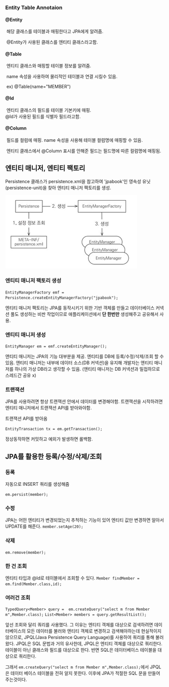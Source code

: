 ### Entity Table Annotaion

#### @Entity

​	해당 클래스를 테이블과 매핑한다고 JPA에게 알려줌.

​	@Entity가 사용된 클래스를 엔티티 클래스라고함.

#### @Table

​	엔티티 클래스와 매핑할 테이블 정보를 알려줌.

​	name 속성을 사용하여 물리적인 테이블과 연결 시킬수 있음.

​	ex) @Table(name="MEMBER")

#### @Id

​	엔티티 클래스의 필드를 테이블 기본키에 매핑.
​	
​	@Id가 사용된 필드를 식별자 필드라고함.

#### @Column

​	필드를 컬럼에 매핑. name 속성을 사용해 테이블 컬럼명에 매핑할 수 있음.

​	엔티티 클래스에서 @Column 표시를 안해준 필드는 필드명에 따른 컬럼명에 매핑됨.

## 엔티티 매니저, 엔티티 팩토리

Persistence 클래스가 persistence.xml을 참고하여
'jpabook'인 영속성 유닛(persistence-unit)을 찾아 엔티티 매니저 팩토리를 생성.

![](.\EntityManager.JPG)

### 엔티티 매니저 팩토리 생성

`EntityManagerFactory emf = Persistence.createEntityManagerFactory("jpabook");`

엔티티 매니저 팩토리는 JPA를 동작시키기 위한 기반 객체를 만들고
데이터베이스 커넥션 풀도 생성하는 비싼 작업이므로
애플리케이션에서 **단 한번만** 생성해주고 공유해서 사용.

### 엔티티 매니저 생성
`EntityManager em = emf.createEntityManager();`

앤티티 매니저는 JPA의 기능 대부분을 제공.
엔티티를 DB에  등록/수정/삭제/조회 할 수 있음.
앤티티 매니저는 내부에 데이터 소스(DB 커넥션)을 유지해
개발자는 앤티티 매니저를 하나의 가상 DB라고 생각할 수 있음.
(앤티티 매니저는 DB 커넥션과 밀접하므로 스레드간 공유 x)

### 트랜잭션
JPA를 사용하려면 항상 트랜잭션 안에서 데이터를 변경해야함.
트랜잭션을 시작하려면 엔티티 매니저에서 트랜잭션 API를 받아와야함.

트랜잭션 API를 받아옴

`EntityTransaction tx = em.getTransaction();`

정상동작하면 커밋하고 예외가 발생하면 롤백함.

## JPA를 활용한 등록/수정/삭제/조회

### 등록

자동으로 INSERT 쿼리를 생성해줌

`em.persist(member);`

### 수정
JPA는 어떤 엔티티가 변경되었는지 추척하는 기능이 있어
엔티티 값만 변경하면 알아서 UPDATE를 해준다.
`member.setAge(20);`

### 삭제
`em.remove(member);`

### 한 건 조회
엔티티 타입과 @Id로 테이블에서 조회할 수 있다.
`Member findMember = em.find(Member.class,id);`

### 여러건 조회
`TypedQuery<Member> query = 
em.createQuery("select m from Member m",Member.class);`
`List<Member> members = query.getResultList();`

앞선 조회와 달리 쿼리를 사용했다. 그 이유는 엔티티 객체를 대상으로
검색하려면 데이터베이스의 모든 데이터를 불러와 앤티티 객체로 변경하고
검색해야하는데 현실적이지 않으므로,
JPQL(Java Persistence Query Language)를 사용하여
쿼리를 통해 불러왔다. JPQL은 SQL 문법과 거의 유사한데, JPQL은 엔티티 객체를 대상으로 쿼리한다. 테이블이 아닌 클래스와 필드를 대상으로 한다. 반면 SQL은 데이터베이스 테이블을 대상으로 쿼리한다.

그래서 `em.createQuery("select m from Member m",Member.class);`에서 JPQL은 데이터 베이스 테이블을 전혀 알지 못한다. 이후에 JPA가 적절한 SQL 문을 만들어 주는것이다.